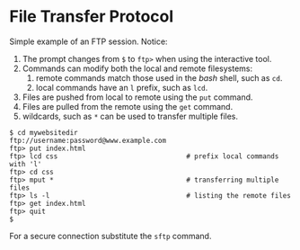 
# File Transfer Protocol

Simple example of an FTP session. Notice:

1. The prompt changes from `$` to `ftp>` when using the interactive tool.
2. Commands can modify both the local and remote filesystems:
    1. remote commands match those used in the _bash_ shell, such as `cd`.
    2. local commands have an `l` prefix, such as `lcd`.
3. Files are pushed from local to remote using the `put` command.
4. Files are pulled from the remote using the `get` command.
5. wildcards, such as `*` can be used to transfer multiple files.
```
$ cd mywebsitedir
ftp://username:password@www.example.com
ftp> put index.html
ftp> lcd css								# prefix local commands with 'l'
ftp> cd css
ftp> mput *								    # transferring multiple files
ftp> ls -l								    # listing the remote files
ftp> get index.html
ftp> quit
$
```
For a secure connection substitute the `sftp` command.